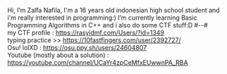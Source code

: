 Hi, I’m Zalfa Nafila,
I'm a 16 years old indonesian high school student and i'm really interested in programming:)
I’m currently learning Basic Programming Algorithms in C++ and i also do some CTF stuff:D
#--#  
my CTF profile : https://rasyidmf.com/Users/?id=1349  
typing practice >> https://10fastfingers.com/user/2392727/  
Osu! lolXD : https://osu.ppy.sh/users/24604807  
Youtube (mostly about a solution) : https://youtube.com/channel/UCaYr4zpCeMfxEUwwnPA_RBA
